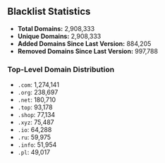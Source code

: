 ## Blacklist Statistics

- **Total Domains:** 2,908,333
- **Unique Domains:** 2,908,333
- **Added Domains Since Last Version:** 884,205
- **Removed Domains Since Last Version:** 997,788

### Top-Level Domain Distribution

-  `.com`: 1,274,141
-  `.org`: 238,697
-  `.net`: 180,710
-  `.top`: 93,178
-  `.shop`: 77,134
-  `.xyz`: 75,487
-  `.io`: 64,288
-  `.ru`: 59,975
-  `.info`: 51,954
-  `.pl`: 49,017
